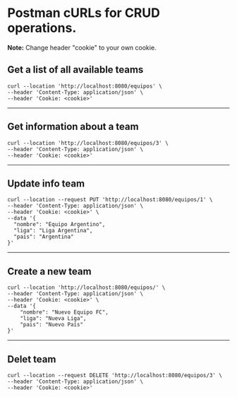 # Postman cURLs for CRUD operations.
**Note:** Change header "cookie" to your own cookie.

## Get a list of all available teams
```
curl --location 'http://localhost:8080/equipos' \
--header 'Content-Type: application/json' \
--header 'Cookie: <cookie>'
```

---

## Get information about a team
```
curl --location 'http://localhost:8080/equipos/3' \
--header 'Content-Type: application/json' \
--header 'Cookie: <cookie>'
```

---

## Update info team
```
curl --location --request PUT 'http://localhost:8080/equipos/1' \
--header 'Content-Type: application/json' \
--header 'Cookie: <cookie>' \
--data '{
  "nombre": "Equipo Argentino",
  "liga": "Liga Argentina",
  "pais": "Argentina"
}'
```

---

## Create a new team
```
curl --location 'http://localhost:8080/equipos/' \
--header 'Content-Type: application/json' \
--header 'Cookie: <cookie>' \
--data '{
    "nombre": "Nuevo Equipo FC",
    "liga": "Nueva Liga",
    "pais": "Nuevo País"
}'
```

---

## Delet team
```
curl --location --request DELETE 'http://localhost:8080/equipos/3' \
--header 'Content-Type: application/json' \
--header 'Cookie: <cookie>'
```